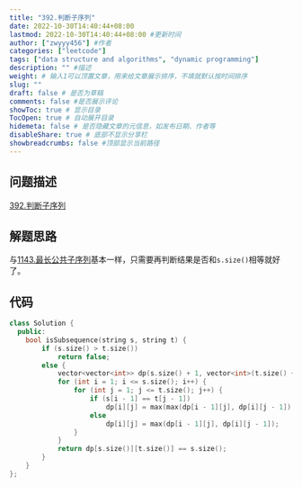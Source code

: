 ```yaml
---
title: "392.判断子序列"
date: 2022-10-30T14:40:44+08:00
lastmod: 2022-10-30T14:40:44+08:00 #更新时间
author: ["zwyyy456"] #作者
categories: ["leetcode"]
tags: ["data structure and algorithms", "dynamic programming"]
description: "" #描述
weight: # 输入1可以顶置文章，用来给文章展示排序，不填就默认按时间排序
slug: ""
draft: false # 是否为草稿
comments: false #是否展示评论
showToc: true # 显示目录
TocOpen: true # 自动展开目录
hidemeta: false # 是否隐藏文章的元信息，如发布日期、作者等
disableShare: true # 底部不显示分享栏
showbreadcrumbs: false #顶部显示当前路径
---
```

## 问题描述
[392.判断子序列](https://leetcode.cn/problems/is-subsequence/)

## 解题思路
与[1143.最长公共子序列](https://zwyyy456.vercel.app/zh/posts/tech/1143.longest-common-subsequence/)基本一样，只需要再判断结果是否和`s.size()`相等就好了。

## 代码
```cpp
class Solution {
  public:
    bool isSubsequence(string s, string t) {
        if (s.size() > t.size())
            return false;
        else {
            vector<vector<int>> dp(s.size() + 1, vector<int>(t.size() + 1, 0));
            for (int i = 1; i <= s.size(); i++) {
                for (int j = 1; j <= t.size(); j++) {
                    if (s[i - 1] == t[j - 1])
                        dp[i][j] = max(max(dp[i - 1][j], dp[i][j - 1]), dp[i - 1][j - 1] + 1);
                    else
                        dp[i][j] = max(dp[i - 1][j], dp[i][j - 1]);
                }
            }
            return dp[s.size()][t.size()] == s.size();
        }
    }
};
```
